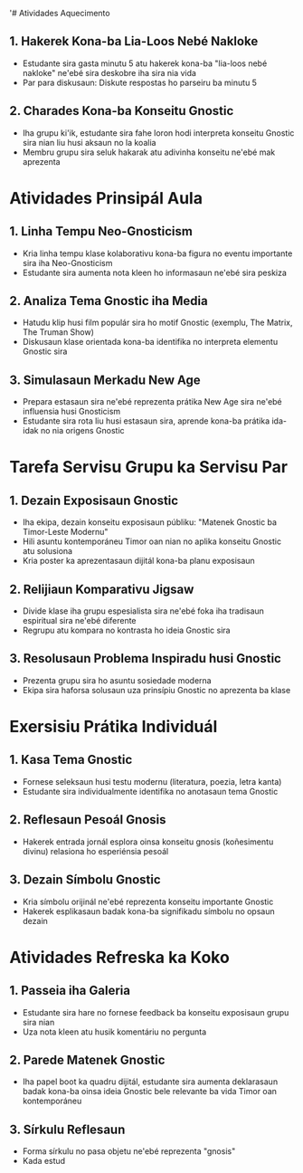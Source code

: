 '# Atividades Aquecimento

## 1. Hakerek Kona-ba Lia-Loos Nebé Nakloke
- Estudante sira gasta minutu 5 atu hakerek kona-ba "lia-loos nebé nakloke" ne'ebé sira deskobre iha sira nia vida
- Par para diskusaun: Diskute respostas ho parseiru ba minutu 5

## 2. Charades Kona-ba Konseitu Gnostic
- Iha grupu ki'ik, estudante sira fahe loron hodi interpreta konseitu Gnostic sira nian liu husi aksaun no la koalia
- Membru grupu sira seluk hakarak atu adivinha konseitu ne'ebé mak aprezenta

# Atividades Prinsipál Aula

## 1. Linha Tempu Neo-Gnosticism
- Kria linha tempu klase kolaborativu kona-ba figura no eventu importante sira iha Neo-Gnosticism
- Estudante sira aumenta nota kleen ho informasaun ne'ebé sira peskiza

## 2. Analiza Tema Gnostic iha Media
- Hatudu klip husi film populár sira ho motif Gnostic (exemplu, The Matrix, The Truman Show)
- Diskusaun klase orientada kona-ba identifika no interpreta elementu Gnostic sira

## 3. Simulasaun Merkadu New Age
- Prepara estasaun sira ne'ebé reprezenta prátika New Age sira ne'ebé influensia husi Gnosticism
- Estudante sira rota liu husi estasaun sira, aprende kona-ba prátika ida-idak no nia origens Gnostic

# Tarefa Servisu Grupu ka Servisu Par

## 1. Dezain Exposisaun Gnostic
- Iha ekipa, dezain konseitu exposisaun públiku: "Matenek Gnostic ba Timor-Leste Modernu"
- Hili asuntu kontemporáneu Timor oan nian no aplika konseitu Gnostic atu solusiona
- Kria poster ka aprezentasaun dijitál kona-ba planu exposisaun

## 2. Relijiaun Komparativu Jigsaw
- Divide klase iha grupu espesialista sira ne'ebé foka iha tradisaun espiritual sira ne'ebé diferente
- Regrupu atu kompara no kontrasta ho ideia Gnostic sira

## 3. Resolusaun Problema Inspiradu husi Gnostic
- Prezenta grupu sira ho asuntu sosiedade moderna
- Ekipa sira haforsa solusaun uza prinsípiu Gnostic no aprezenta ba klase

# Exersisiu Prátika Individuál

## 1. Kasa Tema Gnostic
- Fornese seleksaun husi testu modernu (literatura, poezia, letra kanta)
- Estudante sira individualmente identifika no anotasaun tema Gnostic

## 2. Reflesaun Pesoál Gnosis
- Hakerek entrada jornál esplora oinsa konseitu gnosis (koñesimentu divinu) relasiona ho esperiénsia pesoál

## 3. Dezain Símbolu Gnostic
- Kria símbolu orijinál ne'ebé reprezenta konseitu importante Gnostic
- Hakerek esplikasaun badak kona-ba signifikadu símbolu no opsaun dezain

# Atividades Refreska ka Koko

## 1. Passeia iha Galeria
- Estudante sira hare no fornese feedback ba konseitu exposisaun grupu sira nian
- Uza nota kleen atu husik komentáriu no pergunta

## 2. Parede Matenek Gnostic
- Iha papel boot ka quadru dijitál, estudante sira aumenta deklarasaun badak kona-ba oinsa ideia Gnostic bele relevante ba vida Timor oan kontemporáneu

## 3. Sírkulu Reflesaun
- Forma sírkulu no pasa objetu ne'ebé reprezenta "gnosis"
- Kada estud